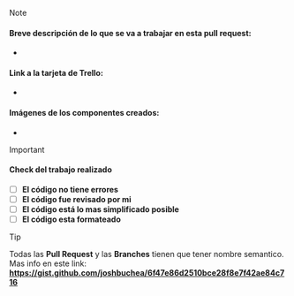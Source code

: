 > [!NOTE]
> #### **Breve descripción de lo que se va a trabajar en esta pull request**:
>
> - 
> 
> #### **Link a la tarjeta de Trello**:
>
> - 
> 
> #### **Imágenes de los componentes creados**:
>
> - 
>

> [!IMPORTANT]
> #### **Check del trabajo realizado**
> - [ ] **El código no tiene errores**
> - [ ] **El código fue revisado por mi**
> - [ ] **El código está lo mas simplificado posible**
> - [ ] **El código esta formateado**

> [!TIP]
> Todas las **Pull Request** y las **Branches** tienen que tener nombre semantico. Mas info en este link: **https://gist.github.com/joshbuchea/6f47e86d2510bce28f8e7f42ae84c716**

